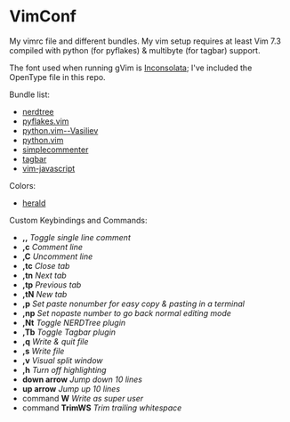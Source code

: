 VimConf
=======

My vimrc file and different bundles. My vim setup requires at least Vim 7.3 compiled with python (for pyflakes) & multibyte (for tagbar) support.

The font used when running gVim is [Inconsolata](http://www.levien.com/type/myfonts/inconsolata.html "Inconsolata"); I've included the OpenType file in this repo.

Bundle list:

* [nerdtree](https://github.com/scrooloose/nerdtree "nerdtree")
* [pyflakes.vim](https://github.com/kevinw/pyflakes-vim "pyflakes")
* [python.vim--Vasiliev](https://github.com/vim-scripts/python.vim--Vasiliev "python.vim--Vasiliev")
* [python.vim](https://github.com/vim-scripts/python.vim "python.vim")
* [simplecommenter](https://github.com/vim-scripts/simplecommenter "simplecommenter")
* [tagbar](https://github.com/majutsushi/tagbar "tagbar")
* [vim-javascript](https://github.com/pangloss/vim-javascript "vim-javascript")

Colors:

* [herald](https://github.com/vim-scripts/herald.vim "herald")

Custom Keybindings and Commands:

* **,,** *Toggle single line comment*
* **,c** *Comment line*
* **,C** *Uncomment line*
* **,tc** *Close tab*
* **,tn** *Next tab*
* **,tp** *Previous tab*
* **,tN** *New tab*
* **,p** *Set paste nonumber for easy copy & pasting in a terminal*
* **,np** *Set nopaste number to go back normal editing mode*
* **,Nt** *Toggle NERDTree plugin*
* **,Tb** *Toggle Tagbar plugin*
* **,q**  *Write & quit file*
* **,s** *Write file*
* **,v** *Visual split window*
* **,h** *Turn off highlighting*
* **down arrow** *Jump down 10 lines*
* **up arrow** *Jump up 10 lines*
* command **W** *Write as super user*
* command **TrimWS** *Trim trailing whitespace*
